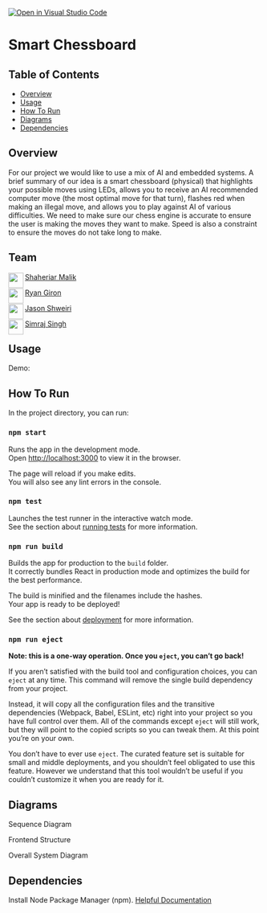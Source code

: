 [![Open in Visual Studio Code](https://classroom.github.com/assets/open-in-vscode-f059dc9a6f8d3a56e377f745f24479a46679e63a5d9fe6f495e02850cd0d8118.svg)](https://classroom.github.com/online_ide?assignment_repo_id=462031&assignment_repo_type=GroupAssignmentRepo)
# Smart Chessboard

## Table of Contents
- [Overview](#overview)
- [Usage](#usage)
- [How To Run](#how-to-run)
- [Diagrams](#diagrams)
- [Dependencies](#dependencies)

## Overview
For our project we would like to use a mix of AI and embedded systems. A brief summary of our idea is a smart chessboard (physical) that highlights your possible moves using LEDs, allows you to receive an AI recommended computer move (the most optimal move for that turn), flashes red when making an illegal move, and allows you to play against AI of various difficulties. We need to make sure our chess engine is accurate to ensure the user is making the moves they want to make. Speed is also a constraint to ensure the moves do not take long to make.

## Team
<a href="https://github.com/shaheriar" target="_blank"><img src="https://avatars.githubusercontent.com/u/49822364?v=4" align="left" height="30px">Shaheriar Malik</a>

<a href="https://github.com/rgiron1" target="_blank"><img src="https://avatars.githubusercontent.com/u/36999776?v=4" align="left" height="30px">Ryan Giron</a>

<a href="https://github.com/JShweiri" target="_blank"><img src="https://avatars.githubusercontent.com/u/31330210?v=4" align="left" height="30px">Jason Shweiri</a>

<a href="https://github.com/simrajsingh" target="_blank"><img src="https://avatars.githubusercontent.com/u/25336991?v=4" align="left" height="30px">Simraj Singh</a>



## Usage
Demo: <Link to youtube video>

<Screenshot of application>

## How To Run
In the project directory, you can run:

### `npm start`

Runs the app in the development mode.<br />
Open [http://localhost:3000](http://localhost:3000) to view it in the browser.

The page will reload if you make edits.<br />
You will also see any lint errors in the console.

### `npm test`

Launches the test runner in the interactive watch mode.<br />
See the section about [running tests](https://facebook.github.io/create-react-app/docs/running-tests) for more information.

### `npm run build`

Builds the app for production to the `build` folder.<br />
It correctly bundles React in production mode and optimizes the build for the best performance.

The build is minified and the filenames include the hashes.<br />
Your app is ready to be deployed!

See the section about [deployment](https://facebook.github.io/create-react-app/docs/deployment) for more information.

### `npm run eject`

**Note: this is a one-way operation. Once you `eject`, you can’t go back!**

If you aren’t satisfied with the build tool and configuration choices, you can `eject` at any time. This command will remove the single build dependency from your project.

Instead, it will copy all the configuration files and the transitive dependencies (Webpack, Babel, ESLint, etc) right into your project so you have full control over them. All of the commands except `eject` will still work, but they will point to the copied scripts so you can tweak them. At this point you’re on your own.

You don’t have to ever use `eject`. The curated feature set is suitable for small and middle deployments, and you shouldn’t feel obligated to use this feature. However we understand that this tool wouldn’t be useful if you couldn’t customize it when you are ready for it.

## Diagrams

Sequence Diagram

Frontend Structure


Overall System Diagram

## Dependencies
Install Node Package Manager (npm). [Helpful Documentation](https://www.npmjs.com/get-npm)

